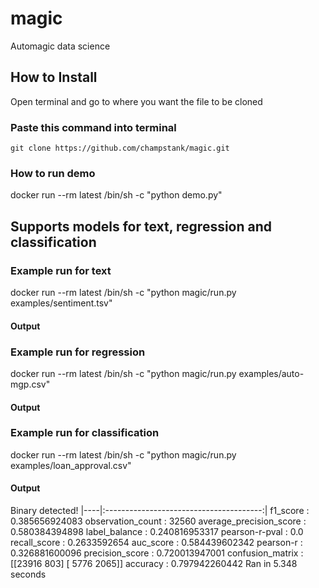 # magic
Automagic data science

## How to Install
Open terminal and go to where you want the file to be cloned

### Paste this command into terminal
```git clone https://github.com/champstank/magic.git```

### How to run demo
docker run --rm latest /bin/sh -c "python demo.py"

## Supports models for text, regression and classification

### Example run for text 
docker run --rm latest /bin/sh -c "python magic/run.py examples/sentiment.tsv"

#### Output 

### Example run for regression 
docker run --rm latest /bin/sh -c "python magic/run.py examples/auto-mgp.csv"

#### Output

### Example run for classification
docker run --rm latest /bin/sh -c "python magic/run.py examples/loan_approval.csv"

#### Output
Binary detected! 
|----|:---------------------------------------:|
      f1_score : 0.385656924083
      observation_count : 32560
      average_precision_score : 0.580384394898
      label_balance : 0.240816953317
      pearson-r-pval : 0.0
      recall_score : 0.2633592654
      auc_score : 0.584439602342
      pearson-r : 0.326881600096
      precision_score : 0.720013947001
      confusion_matrix : [[23916   803]
 [ 5776  2065]]
      accuracy : 0.797942260442
Ran in 5.348 seconds
